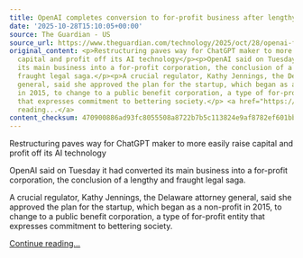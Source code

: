 ```yaml
---
title: OpenAI completes conversion to for-profit business after lengthy legal saga
date: '2025-10-28T15:10:05+00:00'
source: The Guardian - US
source_url: https://www.theguardian.com/technology/2025/oct/28/openai-for-profit-restructuring
original_content: <p>Restructuring paves way for ChatGPT maker to more easily raise
  capital and profit off its AI technology</p><p>OpenAI said on Tuesday it had converted
  its main business into a for-profit corporation, the conclusion of a lengthy and
  fraught legal saga.</p><p>A crucial regulator, Kathy Jennings, the Delaware attorney
  general, said she approved the plan for the startup, which began as a non-profit
  in 2015, to change to a public benefit corporation, a type of for-profit entity
  that expresses commitment to bettering society.</p> <a href="https://www.theguardian.com/technology/2025/oct/28/openai-for-profit-restructuring">Continue
  reading...</a>
content_checksum: 470900886ad93fc8055508a8722b7b5c113824e9af8782ef601bb49b4718002f
---
```


Restructuring paves way for ChatGPT maker to more easily raise capital and profit off its AI technology

OpenAI said on Tuesday it had converted its main business into a for-profit corporation, the conclusion of a lengthy and fraught legal saga.

A crucial regulator, Kathy Jennings, the Delaware attorney general, said she approved the plan for the startup, which began as a non-profit in 2015, to change to a public benefit corporation, a type of for-profit entity that expresses commitment to bettering society.

 [Continue reading...](https://www.theguardian.com/technology/2025/oct/28/openai-for-profit-restructuring)